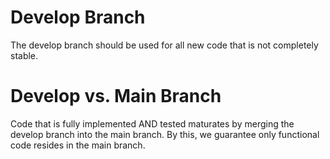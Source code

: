 # Develop BranchThe develop branch should be used for all new code that is not completely stable.# Develop vs. Main BranchCode that is fully implemented AND tested maturates by merging the developbranch into the main branch.By this, we guarantee only functional code resides in the main branch.